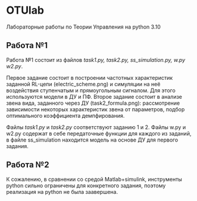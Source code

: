 # OTUlab
Лабораторные работы по Теории Управления на python 3.10

## Работа №1
Работа №1 состоит из файлов *task1.py, task2.py, ss_simulation.py, w.py w2.py*.

Первое задание состоит в построении частотных характеристик заданной RL-цепи (electric_scheme.png) и симуляции на неё воздействия ступенчатым и прямоугольным сигналом. 
Для этого используются модели в ДУ и ПФ.
Второе задание состоит в анализе звена вида, заданного через ДУ (task2_formula.png): рассмотрение зависимости некоторых характеристик звена от параметров, 
подбор оптимального коэффициента демпфирования.

Файлы *task1.py* и *task2.py* соответствуют заданию 1 и 2. Файлы w.py и w2.py содержат в себе передаточные функции для каждого из заданий, в файле ss_simulation 
находится модель на основе ДУ для первого задания. 

## Работа №2

К сожалению, в сравнении со средой Matlab+simulink, инструменты python сильно ограничены для конкретного задания, поэтому реализация на python не была заавершена.
